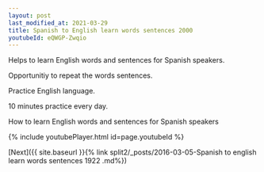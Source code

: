 ```yaml
---
layout: post
last_modified_at: 2021-03-29
title: Spanish to English learn words sentences 2000 
youtubeId: eQWGP-Zwqio
---
```

 
 
Helps to learn English words and sentences for Spanish speakers.

Opportunitiy to repeat the words sentences. 

Practice English language. 
 
10 minutes practice every day. 
 
How to learn English words and sentences for Spanish speakers 
 
{% include youtubePlayer.html id=page.youtubeId %}
 
 
[Next]({{ site.baseurl }}{% link  split2/_posts/2016-03-05-Spanish to english learn words sentences 1922 .md%})
 
